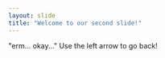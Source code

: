 ```yaml
---
layout: slide
title: "Welcome to our second slide!"
---
```

"erm... okay..."
Use the left arrow to go back!

